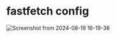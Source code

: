 # fastfetch config


![Screenshot from 2024-08-19 16-19-38](https://github.com/user-attachments/assets/1924477b-8f0f-40cb-bccd-1656bf76eccb)
